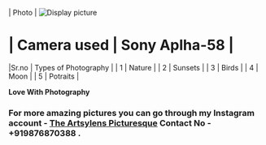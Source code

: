 | Photo | ![Display picture](Photo/EDIT.jpg) 








# | Camera used | Sony Aplha-58 |


|Sr.no | Types of Photography |
| 1 | Nature |
| 2 | Sunsets |
| 3 | Birds |
| 4 | Moon |
| 5 | Potraits |

 <b>Love With Photography</b>


### For more amazing pictures you can go through my Instagram account - [The Artsylens Picturesque](https://www.instagram.com/artsylenspicturesque/) Contact No - +919876870388 .

